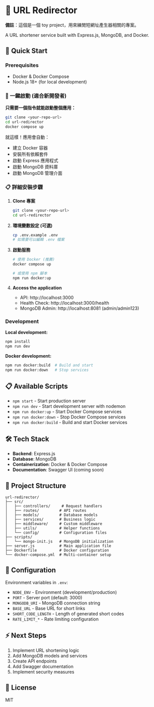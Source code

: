 # 🔗 URL Redirector

**備註**：這個是一個 toy project，用來練閒短網址產生器相關的專案。

A URL shortener service built with Express.js, MongoDB, and Docker.

## 🚀 Quick Start

### Prerequisites

- Docker & Docker Compose
- Node.js 18+ (for local development)

### 🚀 一鍵啟動 (適合新開發者)

**只需要一個指令就能啟動整個應用：**

```bash
git clone <your-repo-url>
cd url-redirector
docker compose up
```

就這樣！應用會自動：

- 建立 Docker 容器
- 安裝所有依賴套件
- 啟動 Express 應用程式
- 啟動 MongoDB 資料庫
- 啟動 MongoDB 管理介面

### 📋 詳細安裝步驟

1. **Clone 專案**

   ```bash
   git clone <your-repo-url>
   cd url-redirector
   ```

2. **環境變數設定 (可選)**

   ```bash
   cp .env.example .env
   # 如需要可以編輯 .env 檔案
   ```

3. **啟動服務**

   ```bash
   # 使用 Docker (推薦)
   docker compose up

   # 或使用 npm 腳本
   npm run docker:up
   ```

4. **Access the application**
   - API: http://localhost:3000
   - Health Check: http://localhost:3000/health
   - MongoDB Admin: http://localhost:8081 (admin/admin123)

### Development

**Local development:**

```bash
npm install
npm run dev
```

**Docker development:**

```bash
npm run docker:build  # Build and start
npm run docker:down   # Stop services
```

## 📋 Available Scripts

- `npm start` - Start production server
- `npm run dev` - Start development server with nodemon
- `npm run docker:up` - Start Docker Compose services
- `npm run docker:down` - Stop Docker Compose services
- `npm run docker:build` - Build and start Docker services

## 🛠️ Tech Stack

- **Backend**: Express.js
- **Database**: MongoDB
- **Containerization**: Docker & Docker Compose
- **Documentation**: Swagger UI (coming soon)

## 📁 Project Structure

```
url-redirector/
├── src/
│   ├── controllers/     # Request handlers
│   ├── routes/         # API routes
│   ├── models/         # Database models
│   ├── services/       # Business logic
│   ├── middleware/     # Custom middleware
│   ├── utils/          # Helper functions
│   └── config/         # Configuration files
├── scripts/
│   └── mongo-init.js   # MongoDB initialization
├── server.js           # Main application file
├── Dockerfile          # Docker configuration
└── docker-compose.yml  # Multi-container setup
```

## 🔧 Configuration

Environment variables in `.env`:

- `NODE_ENV` - Environment (development/production)
- `PORT` - Server port (default: 3000)
- `MONGODB_URI` - MongoDB connection string
- `BASE_URL` - Base URL for short links
- `SHORT_CODE_LENGTH` - Length of generated short codes
- `RATE_LIMIT_*` - Rate limiting configuration

## ⚡ Next Steps

1. Implement URL shortening logic
2. Add MongoDB models and services
3. Create API endpoints
4. Add Swagger documentation
5. Implement security measures

## 📝 License

MIT
